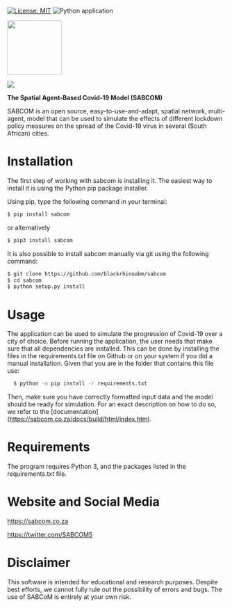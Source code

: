 [![License: MIT](https://img.shields.io/badge/License-MIT-yellow.svg)](https://opensource.org/licenses/MIT)
![Python application](https://github.com/blackrhinoabm/sabcom/workflows/Python%20application/badge.svg)

<img src="https://pbs.twimg.com/profile_images/1270246832015314953/CW4YcWdd_400x400.jpg" width="125">

![](https://cogeorg.github.io/images/black_rhino_logo.jpg)

 __The Spatial Agent-Based Covid-19 Model (SABCOM)__

SABCOM is an open source, easy-to-use-and-adapt, spatial network, multi-agent, model that can be used to simulate the effects of different lockdown policy measures on the spread of the Covid-19 virus in several (South African) cities. 

# Installation

The first step of working with sabcom is installing it. The easiest way to install it is using the Python pip package installer.

Using pip, type the following command in your terminal:

```bash
$ pip install sabcom
```

or alternatively

```bash
$ pip3 install sabcom
```

It is also possible to install sabcom manually via git using the following command:

```bash
$ git clone https://github.com/blackrhinoabm/sabcom
$ cd sabcom
$ python setup.py install
```

# Usage

The application can be used to simulate the progression of Covid-19 over a city of choice. Before running
the application, the user needs that make sure that all dependencies are installed. This can be done by 
installing the files in the requirements.txt file on Github or on your system if you did a manual installation.
Given that you are in the folder that contains this file use:

```bash
  $ python -m pip install -r requirements.txt
```

Then, make sure you have correctly formatted input data and the model should be ready for simulation. For an exact description on how to do so, we refer to the [documentation](https://sabcom.co.za/docs/build/html/index.html.


# Requirements
The program requires Python 3, and the packages listed in the requirements.txt file.

# Website and Social Media
https://sabcom.co.za

https://twitter.com/SABCOM5

# Disclaimer

This software is intended for educational and research purposes. Despite best efforts,
we cannot fully rule out the possibility of errors and bugs. The use of SABCoM
is entirely at your own risk.
